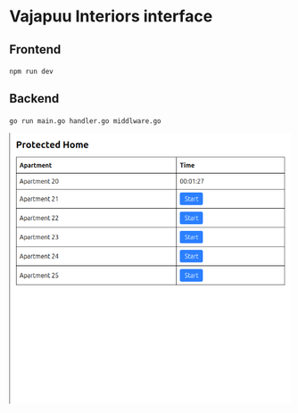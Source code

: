 # Vajapuu Interiors interface
## Frontend
`npm run dev`
## Backend
`go run main.go handler.go middlware.go`

![Screenshot of the interface](/images/homescreen.png)